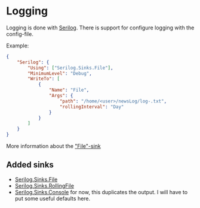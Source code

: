 # Logging

Logging is done with [Serilog](https://serilog.net/). There is support
for configure logging with the config-file.

Example:

```json
{
    "Serilog": {
        "Using": ["Serilog.Sinks.File"],
        "MinimumLevel": "Debug",
        "WriteTo": [
            {
                "Name": "File",
                "Args": {
                    "path": "/home/<user>/newsLog/log-.txt",
                    "rollingInterval": "Day"
                }
            }
        ]
    }
}
```

More information about the ["File"-sink](https://github.com/serilog/serilog-sinks-file)

## Added sinks

- [Serilog.Sinks.File](https://github.com/serilog/serilog-sinks-file)
- [Serilog.Sinks.RollingFile](https://github.com/serilog/serilog-sinks-rollingfile)
- [Serilog.Sinks.Console](https://github.com/serilog/serilog-sinks-console) for now, this
  duplicates the output. I will have to put some useful defaults here.